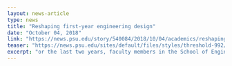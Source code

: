 ```yaml
---
layout: news-article
type: news
title: "Reshaping first-year engineering design"
date: "October 04, 2018"
link: "https://news.psu.edu/story/540084/2018/10/04/academics/reshaping-first-year-engineering-design"
teaser: "https://news.psu.edu/sites/default/files/styles/threshold-992/public/36926996824_63a5ae081e_o.jpg?itok=aEN8b6nv"
excerpt: "or the last two years, faculty members in the School of Engineering Design, Technology, and Professional Programs (SEDTAPP) have worked to better emphasize world-class engineering principles in EDSGN 100: Introduction to Engineering Design. Project-based course modules focusing on topics ranging from creativity to making have been devised and implemented in order to present first-year engineering students with holistic, real-world design projects."
---
```

